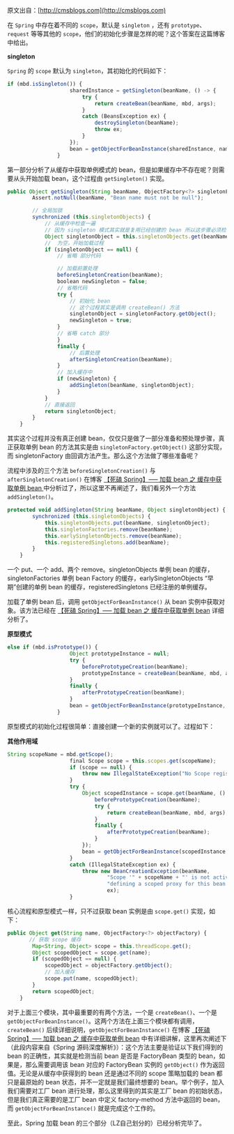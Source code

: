 
 
原文出自：[http://cmsblogs.com](http://cmsblogs.com)

在 `Spring` 中存在着不同的 `scope`，默认是 `singleton` ，还有 `prototype`、`request` 等等其他的 `scope`，他们的初始化步骤是怎样的呢？这个答案在这篇博客中给出。

**singleton**

`Spring` 的 `scope` 默认为 `singleton`，其初始化的代码如下：
```js 
if (mbd.isSingleton()) {
                    sharedInstance = getSingleton(beanName, () -> {
                        try {
                            return createBean(beanName, mbd, args);
                        }
                        catch (BeansException ex) {
                            destroySingleton(beanName);
                            throw ex;
                        }
                    });
                    bean = getObjectForBeanInstance(sharedInstance, name, beanName, mbd);
                }
```

第一部分分析了从缓存中获取单例模式的 bean，但是如果缓存中不存在呢？则需要从头开始加载 bean，这个过程由 `getSingleton()` 实现。

```js 
public Object getSingleton(String beanName, ObjectFactory<?> singletonFactory) {
        Assert.notNull(beanName, "Bean name must not be null");

        // 全局加锁
        synchronized (this.singletonObjects) {
            // 从缓存中检查一遍
            // 因为 singleton 模式其实就是复用已经创建的 bean 所以这步骤必须检查
            Object singletonObject = this.singletonObjects.get(beanName);
            //  为空，开始加载过程
            if (singletonObject == null) {
                // 省略 部分代码

                // 加载前置处理
                beforeSingletonCreation(beanName);
                boolean newSingleton = false;
                // 省略代码
                try {
                    // 初始化 bean
                    // 这个过程其实是调用 createBean() 方法
                    singletonObject = singletonFactory.getObject();
                    newSingleton = true;
                }
                // 省略 catch 部分
                }
                finally {
                    // 后置处理
                    afterSingletonCreation(beanName);
                }
                // 加入缓存中
                if (newSingleton) {
                    addSingleton(beanName, singletonObject);
                }
            }
            // 直接返回
            return singletonObject;
        }
    }
```

其实这个过程并没有真正创建 bean，仅仅只是做了一部分准备和预处理步骤，真正获取单例 bean 的方法其实是由 `singletonFactory.getObject()` 这部分实现，而 singletonFactory 由回调方法产生。那么这个方法做了哪些准备呢？

流程中涉及的三个方法 `beforeSingletonCreation()` 与 `afterSingletonCreation()` 在博客 [【死磕 Spring】—– 加载 bean 之 缓存中获取单例 bean
](https://gitee.com/hezhiyuan007/JavaNotes/raw/master/SpringSourceCode/%E3%80%90%E6%AD%BB%E7%A3%95%20Spring%E3%80%91%E2%80%94%E2%80%93%20%E7%AC%AC%E5%8D%81%E4%B8%83%E7%AF%87IOC%20%E4%B9%8B%E4%BB%8E%E5%8D%95%E4%BE%8B%E7%BC%93%E5%AD%98%E4%B8%AD%E8%8E%B7%E5%8F%96%E5%8D%95%E4%BE%8B%20bean.md) 中分析过了，所以这里不再阐述了，我们看另外一个方法 `addSingleton()`。
```js 
protected void addSingleton(String beanName, Object singletonObject) {
        synchronized (this.singletonObjects) {
            this.singletonObjects.put(beanName, singletonObject);
            this.singletonFactories.remove(beanName);
            this.earlySingletonObjects.remove(beanName);
            this.registeredSingletons.add(beanName);
        }
    }
```

一个 put、一个 add、两个 remove。singletonObjects 单例 bean 的缓存，singletonFactories 单例 bean Factory 的缓存，earlySingletonObjects “早期”创建的单例 bean 的缓存，registeredSingletons 已经注册的单例缓存。

加载了单例 bean 后，调用 `getObjectForBeanInstance()` 从 bean 实例中获取对象。该方法已经在 [【死磕 Spring】—– 加载 bean 之 缓存中获取单例 bean](https://gitee.com/hezhiyuan007/JavaNotes/raw/master/SpringSourceCode/%E3%80%90%E6%AD%BB%E7%A3%95%20Spring%E3%80%91%E2%80%94%E2%80%93%20%E7%AC%AC%E5%8D%81%E4%B8%83%E7%AF%87IOC%20%E4%B9%8B%E4%BB%8E%E5%8D%95%E4%BE%8B%E7%BC%93%E5%AD%98%E4%B8%AD%E8%8E%B7%E5%8F%96%E5%8D%95%E4%BE%8B%20bean.md) 详细分析了。

**原型模式**
```js 
else if (mbd.isPrototype()) {
                    Object prototypeInstance = null;
                    try {
                        beforePrototypeCreation(beanName);
                        prototypeInstance = createBean(beanName, mbd, args);
                    }
                    finally {
                        afterPrototypeCreation(beanName);
                    }
                    bean = getObjectForBeanInstance(prototypeInstance, name, beanName, mbd);
                }
```

原型模式的初始化过程很简单：直接创建一个新的实例就可以了。过程如下：

**其他作用域**
```js 
String scopeName = mbd.getScope();
                    final Scope scope = this.scopes.get(scopeName);
                    if (scope == null) {
                        throw new IllegalStateException("No Scope registered for scope name '" + scopeName + "'");
                    }
                    try {
                        Object scopedInstance = scope.get(beanName, () -> {
                            beforePrototypeCreation(beanName);
                            try {
                                return createBean(beanName, mbd, args);
                            }
                            finally {
                                afterPrototypeCreation(beanName);
                            }
                        });
                        bean = getObjectForBeanInstance(scopedInstance, name, beanName, mbd);
                    }
                    catch (IllegalStateException ex) {
                        throw new BeanCreationException(beanName,
                                "Scope '" + scopeName + "' is not active for the current thread; consider " +
                                "defining a scoped proxy for this bean if you intend to refer to it from a singleton",
                                ex);
                    }
```

核心流程和原型模式一样，只不过获取 bean 实例是由 `scope.get()` 实现，如下：

```js 
public Object get(String name, ObjectFactory<?> objectFactory) {
       // 获取 scope 缓存
        Map<String, Object> scope = this.threadScope.get();
        Object scopedObject = scope.get(name);
        if (scopedObject == null) {
            scopedObject = objectFactory.getObject();
            // 加入缓存
            scope.put(name, scopedObject);
        }
        return scopedObject;
    }
```

对于上面三个模块，其中最重要的有两个方法，一个是 `createBean()`、一个是 `getObjectForBeanInstance()`。这两个方法在上面三个模块都有调用，`createBean()` 后续详细说明，`getObjectForBeanInstance()` 在博客 [【死磕 Spring】—– 加载 bean 之 缓存中获取单例 bean](https://gitee.com/hezhiyuan007/JavaNotes/raw/master/SpringSourceCode/%E3%80%90%E6%AD%BB%E7%A3%95%20Spring%E3%80%91%E2%80%94%E2%80%93%20%E7%AC%AC%E5%8D%81%E4%B8%83%E7%AF%87IOC%20%E4%B9%8B%E4%BB%8E%E5%8D%95%E4%BE%8B%E7%BC%93%E5%AD%98%E4%B8%AD%E8%8E%B7%E5%8F%96%E5%8D%95%E4%BE%8B%20bean.md) 中有详细讲解，这里再次阐述下（此段内容来自《Spring 源码深度解析》）：这个方法主要是验证以下我们得到的 bean 的正确性，其实就是检测当前 bean 是否是 FactoryBean 类型的 bean，如果是，那么需要调用该 bean 对应的 FactoryBean 实例的 `getObject()` 作为返回值。无论是从缓存中获得到的 bean 还是通过不同的 scope 策略加载的 bean 都只是最原始的 bean 状态，并不一定就是我们最终想要的 bean。举个例子，加入我们需要对工厂 bean 进行处理，那么这里得到的其实是工厂 bean 的初始状态，但是我们真正需要的是工厂 bean 中定义 factory-method 方法中返回的 bean，而 `getObjectForBeanInstance()` 就是完成这个工作的。

至此，Spring 加载 bean 的三个部分（LZ自己划分的）已经分析完毕了。

